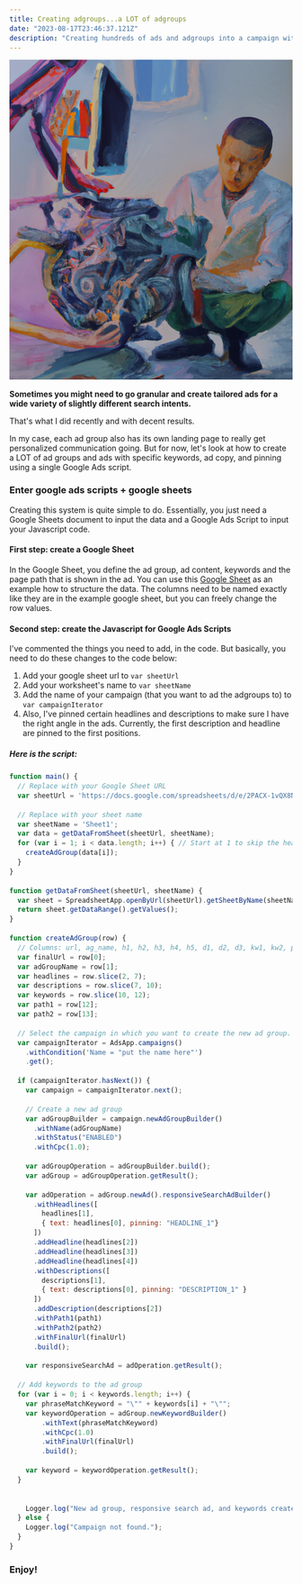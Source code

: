 ```yaml
---
title: Creating adgroups...a LOT of adgroups
date: "2023-08-17T23:46:37.121Z"
description: "Creating hundreds of ads and adgroups into a campaign with a single Google ads script."
---
```

![Man and machine](./man_and_machine.png)

**Sometimes you might need to go granular and create tailored ads for a wide variety of slightly different search intents.**

That's what I did recently and with decent results.

In my case, each ad group also has its own landing page to really get personalized communication going. But for now, let's look at how to create a LOT of ad groups and ads with specific keywords, ad copy, and pinning using a single Google Ads script.

### Enter google ads scripts + google sheets

Creating this system is quite simple to do. Essentially, you just need a Google Sheets document to input the data and a Google Ads Script to input your Javascript code.

#### First step: create a Google Sheet

In the Google Sheet, you define the ad group, ad content, keywords and the page path that is shown in the ad. You can use this <a href="https://docs.google.com/spreadsheets/d/e/2PACX-1vQX8NE06UnCyrcAYXx_mMrr6PMI_wl1Q217NNzsQID3VpeSCvw8Hq9RU6Blqdzj5aoOB5GHJA9JLv1i/pubhtml" target="_blank" title="Ad group data example">Google Sheet</a> as an example how to structure the data. The columns need to be named exactly like they are in the example google sheet, but you can freely change the row values.

#### Second step: create the Javascript for Google Ads Scripts

I've commented the things you need to add, in the code. But basically, you need to do these changes to the code below:

1. Add your google sheet url to ```var sheetUrl```
2. Add your worksheet's name to  ```var sheetName```
3. Add the name of your campaign (that you want to ad the adgroups to) to ```var campaignIterator```
4. Also, I've pinned certain headlines and descriptions to make sure I have the right angle in the ads. Currently, the first description and headline are pinned to the first positions.

##### Here is the script:

```js
function main() {
  // Replace with your Google Sheet URL
  var sheetUrl = 'https://docs.google.com/spreadsheets/d/e/2PACX-1vQX8NE06UnCyrcAYXx_mMrr6PMI_wl1Q217NNzsQID3VpeSCvw8Hq9RU6Blqdzj5aoOB5GHJA9JLv1i/pubhtml';
  
  // Replace with your sheet name
  var sheetName = 'Sheet1';
  var data = getDataFromSheet(sheetUrl, sheetName);
  for (var i = 1; i < data.length; i++) { // Start at 1 to skip the header row
    createAdGroup(data[i]);
  }
}

function getDataFromSheet(sheetUrl, sheetName) {
  var sheet = SpreadsheetApp.openByUrl(sheetUrl).getSheetByName(sheetName);
  return sheet.getDataRange().getValues();
}

function createAdGroup(row) {
  // Columns: url, ag_name, h1, h2, h3, h4, h5, d1, d2, d3, kw1, kw2, path1, path2
  var finalUrl = row[0];
  var adGroupName = row[1];
  var headlines = row.slice(2, 7);
  var descriptions = row.slice(7, 10);
  var keywords = row.slice(10, 12);
  var path1 = row[12];
  var path2 = row[13];

  // Select the campaign in which you want to create the new ad group.
  var campaignIterator = AdsApp.campaigns()
    .withCondition('Name = "put the name here"')
    .get();

  if (campaignIterator.hasNext()) {
    var campaign = campaignIterator.next();

    // Create a new ad group
    var adGroupBuilder = campaign.newAdGroupBuilder()
      .withName(adGroupName)
      .withStatus("ENABLED")
      .withCpc(1.0);
      
    var adGroupOperation = adGroupBuilder.build();
    var adGroup = adGroupOperation.getResult();

    var adOperation = adGroup.newAd().responsiveSearchAdBuilder()
      .withHeadlines([
        headlines[1],
        { text: headlines[0], pinning: "HEADLINE_1"}
      ])
      .addHeadline(headlines[2])
      .addHeadline(headlines[3])
      .addHeadline(headlines[4])
      .withDescriptions([
        descriptions[1],
        { text: descriptions[0], pinning: "DESCRIPTION_1" }
      ])
      .addDescription(descriptions[2])
      .withPath1(path1)
      .withPath2(path2)
      .withFinalUrl(finalUrl)
      .build();

    var responsiveSearchAd = adOperation.getResult();

  // Add keywords to the ad group
  for (var i = 0; i < keywords.length; i++) {
    var phraseMatchKeyword = "\"" + keywords[i] + "\"";
    var keywordOperation = adGroup.newKeywordBuilder()
        .withText(phraseMatchKeyword)
        .withCpc(1.0)
        .withFinalUrl(finalUrl)
        .build();

    var keyword = keywordOperation.getResult();
  }


    Logger.log("New ad group, responsive search ad, and keywords created.");
  } else {
    Logger.log("Campaign not found.");
  }
}

```
### Enjoy!

#### 
